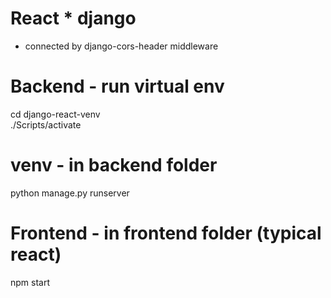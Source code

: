 # React * django
- connected by django-cors-header middleware

# Backend - run virtual env
 cd django-react-venv    
 ./Scripts/activate    

# venv - in backend folder
 python manage.py runserver    


# Frontend - in frontend folder (typical react)
 npm start

